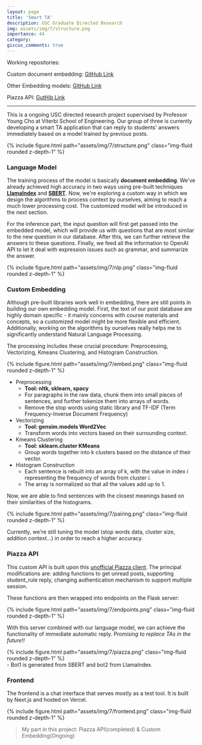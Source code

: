 ```yaml
---
layout: page
title: 'Smart TA'
description: USC Graduate Directed Research
img: assets/img/7/structure.png
importance: 44
category:
giscus_comments: true
---
```


Working repositories:

Custom document embedding: [GitHub Link](https://github.com/ngcxy/Custom_Doc_Embedding)

Other Embedding models:  [GitHub Link](https://github.com/marioUSC/academyChatBot)

Piazza API: [GutHib Link](https://github.com/ngcxy/Piazza_API)

---

This is a ongoing USC directed research project supervised by Professor Young Cho at Viterbi School of Engineering. 
Our group of three is currently developing a smart TA application that can reply to students' answers immediately 
based on a model trained by previous posts.

<div class="row mt-3">
    <div class="col-sm mt-3 mt-md-0">
        {% include figure.html path="assets/img/7/structure.png" class="img-fluid rounded z-depth-1" %}
    </div>
</div>

### Language Model

The training process of the model is basically **document embedding**. 
We've already achieved high accuracy in two ways using pre-built techniques [**LlamaIndex**](https://www.llamaindex.ai/) and [**SBERT**](https://www.sbert.net/). 
Now, we're exploring a custom way in which we design the algorithms to process context by ourselves, aiming to reach a much lower processing cost.
The customized model will be introduced in the next section.

For the inference part, the input question will first get passed into the embedded model, 
which will provide us with questions that are most similar to the new question in our database.
After this, we can further retrieve the answers to these questions. 
Finally, we feed all the information to OpenAI API to let it deal with expression issues such as grammar, and summarize the answer.

<div class="row mt-3">
    <div class="col-sm mt-3 mt-md-0">
        {% include figure.html path="assets/img/7/nlp.png" class="img-fluid rounded z-depth-1" %}
    </div>
</div>

### Custom Embedding

Although pre-built libraries work well in embedding, there are still points in building our own embedding model.
First, the text of our post database are highly domain specific - it mainly concerns with course materials and concepts, 
so a customized model might be more flexible and efficient. 
Additionally, working on the algorithms by ourselves really helps me to significantly understand Natural Language Processing.

The processing includes these crucial procedure: Preprocessing, Vectorizing, Kmeans Clustering, and Histogram Construction.

<div class="row mt-3">
    <div class="col-sm mt-3 mt-md-0">
        {% include figure.html path="assets/img/7/embed.png" class="img-fluid rounded z-depth-1" %}
    </div>
</div>

- Preprocessing
  - **Tool: nltk, sklearn, spacy**
  - For paragraphs in the raw data, chunk them into small pieces of sentences, and further tokenize them into arrays of words.
  - Remove the stop words using static library and TF-IDF (Term Frequency-Inverse Document Frequency)
- Vectorizing
  - **Tool: gensim.models Word2Vec**
  - Transform words into vectors based on their surrounding context.
- Kmeans Clustering
  - **Tool: sklearn.cluster KMeans**
  - Group words together into k clusters based on the distance of their vector.
- Histogram Construction
  - Each sentence is rebuilt into an array of k, with the value in index *i* representing the frequency of words from cluster *i*.
  - The array is normalized so that all the values add up to 1.

Now, we are able to find sentences with the closest meanings based on their similarities of the histograms.

<div class="row mt-3">
    <div class="col-sm mt-3 mt-md-0">
        {% include figure.html path="assets/img/7/pairing.png" class="img-fluid rounded z-depth-1" %}
    </div>
</div>

Currently, we're still tuning the model (stop words data, cluster size, addition context...) in order to reach a higher accuracy.

### Piazza API

This custom API is built upon this [unofficial Piazza client](https://github.com/hfaran/piazza-api). 
The principal modifications are: adding functions to get unread posts, supporting student_rule reply, changing authentication mechanism to support multiple session.

These functions are then wrapped into endpoints on the Flask server:

<div class="row mt-3">
    <div class="col-sm mt-3 mt-md-0">
        {% include figure.html path="assets/img/7/endpoints.png" class="img-fluid rounded z-depth-1" %}
    </div>
</div>

With this server combined with our language model, we can achieve the functionality of immediate automatic reply. *Promising to replace TAs in the future!!*

<div class="row mt-3">
    <div class="col-sm mt-3 mt-md-0">
        {% include figure.html path="assets/img/7/piazza.png" class="img-fluid rounded z-depth-1" %}
    </div>
</div>
- Bot1 is generated from SBERT and bot2 from LlamaIndex.

### Frontend

The frontend is a chat interface that serves mostly as a test tool. It is built by Next.js and hosted on Vercel.

<div class="row mt-3">
    <div class="col-sm mt-3 mt-md-0">
        {% include figure.html path="assets/img/7/frontend.png" class="img-fluid rounded z-depth-1" %}
    </div>
</div>

> My part in this project: Piazza API(completed) & Custom Embedding(Ongoing)




